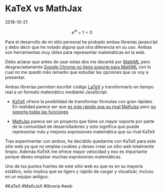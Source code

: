 # KaTeX vs MathJax

2018-10-21

$$e^{i\pi}+1=0$$

Para el desarrollo de mi sitio personal he probado ambas librerías javascript y debo
decir que he notado alguna que otra diferencia en su uso. Ambas son herramientas
muy útiles para representar matemáticas en la web.

Debo aclarar que antes de usar estas dos me decanté por [MathML](https://es.wikipedia.org/wiki/MathML)
pero desgraciadamente [Google Chrome no tiene soporte para MathML](https://www.quora.com/Why-did-Chrome-drop-MathML-support)
con lo cual no me quedó más remedio que estudiar las opciones que os voy a presentar.

Ambas librerías permiten escribir código [LaTeX](https://www.latex-project.org) y transformarlo en tiempo
real a un formato matemático mediante JavaScript.

* [KaTeX](https://katex.org) ofrece la posibilidad de transformar fórmulas con gran rápidez. En realidad
parece ser que [es más rápido que su rival MathJax](https://www.intmath.com/cg5/katex-mathjax-comparison.php)
pero [no soporta todas las funciones](https://github.com/Khan/KaTeX/wiki/Things-that-KaTeX-does-not-%28yet%29-support)

* [MathJax](https://www.mathjax.org) parece ser un proyecto que tiene un mayor soporte por parte
de la comunidad de desarrolladores y esto significa que puede representar más y mejores expresiones matemática
que su rival KaTeX

Tras experimentar con ambos, he decidido quedarme con KaTeX para este sitio web ya que no
emplea cookies y deseo crear un sitio web totalmente limpio. Además KaTeX me ofrece
mayor velocidad y eso es importante porque deseo emplear muchas expresiones matemáticas.

Uno de los puntos fuertes de este sitio web es que es en
su mayoría estático, esto implica que es ligero y rápido de cargar y visualizar, incluso en un
equipo antiguo.

#KaTeX #MathJaX #librería #web
